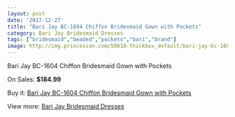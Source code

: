 ```yaml
---
layout: post
date: '2017-12-27'
title: "Bari Jay BC-1604 Chiffon Bridesmaid Gown with Pockets"
category: Bari Jay Bridesmaid Dresses
tags: ["bridesmaid","beaded","pockets","bari","brand"]
image: http://img.princessan.com/50618-thickbox_default/bari-jay-bc-1604-chiffon-bridesmaid-gown-with-pockets.jpg
---
```

Bari Jay BC-1604 Chiffon Bridesmaid Gown with Pockets

On Sales: **$184.99**
<a href="https://www.princessan.com/en/22887-bari-jay-bc-1604-chiffon-bridesmaid-gown-with-pockets.html"><amp-img layout="responsive" width="600" height="600" src="//img.princessan.com/50618-thickbox_default/bari-jay-bc-1604-chiffon-bridesmaid-gown-with-pockets.jpg" alt="Bari Jay BC-1604 Chiffon Bridesmaid Gown with Pockets 0" /></a>
<a href="https://www.princessan.com/en/22887-bari-jay-bc-1604-chiffon-bridesmaid-gown-with-pockets.html"><amp-img layout="responsive" width="600" height="600" src="//img.princessan.com/50619-thickbox_default/bari-jay-bc-1604-chiffon-bridesmaid-gown-with-pockets.jpg" alt="Bari Jay BC-1604 Chiffon Bridesmaid Gown with Pockets 1" /></a>

Buy it: [Bari Jay BC-1604 Chiffon Bridesmaid Gown with Pockets](https://www.princessan.com/en/22887-bari-jay-bc-1604-chiffon-bridesmaid-gown-with-pockets.html "Bari Jay BC-1604 Chiffon Bridesmaid Gown with Pockets")

View more: [Bari Jay Bridesmaid Dresses](https://www.princessan.com/en/109- "Bari Jay Bridesmaid Dresses")